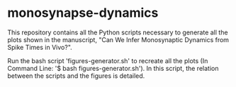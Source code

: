 # monosynapse-dynamics

This repository contains all the Python scripts necessary to generate all the plots shown in the manuscript, 
"Can We Infer Monosynaptic Dynamics from Spike Times in Vivo?". 

Run the bash script 'figures-generator.sh' to recreate all the plots (In Command Line: '$ bash figures-generator.sh').
In this script, the relation between the scripts and the figures is detailed.

